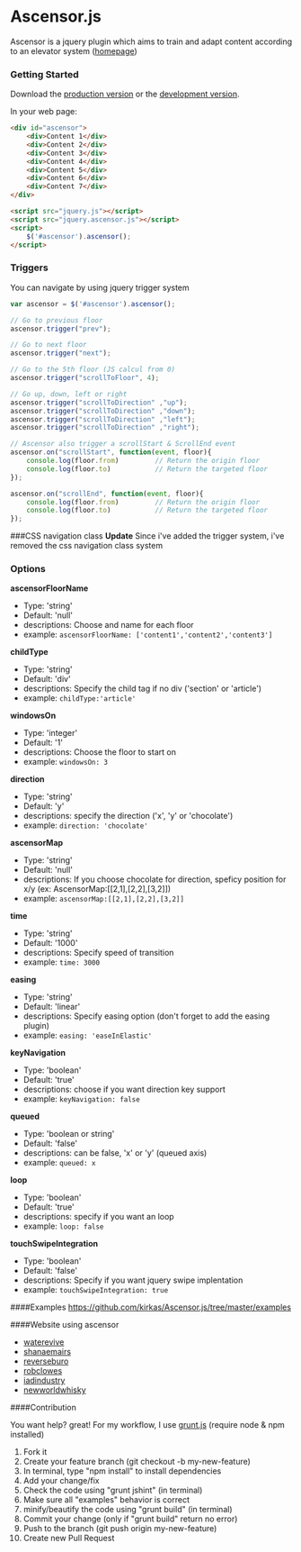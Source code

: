 # Ascensor.js

Ascensor is a jquery plugin which aims to train and adapt content according to an elevator system ([homepage](http://kirkas.ch/ascensor))

### Getting Started
Download the [production version][min] or the [development version][max].

[max]: https://raw.github.com/kirkas/Ascensor.js/master/dist/jquery.ascensor.js
[min]: https://raw.github.com/kirkas/Ascensor.js/master/dist/jquery.ascensor.min.js

In your web page:

```html
<div id="ascensor">
	<div>Content 1</div>
	<div>Content 2</div>
	<div>Content 3</div>
	<div>Content 4</div>
	<div>Content 5</div>
	<div>Content 6</div>  
	<div>Content 7</div>
</div>

<script src="jquery.js"></script>
<script src="jquery.ascensor.js"></script>
<script>
	$('#ascensor').ascensor();
</script>
```

### Triggers
You can navigate by using jquery trigger system

```js
var ascensor = $('#ascensor').ascensor();

// Go to previous floor
ascensor.trigger("prev");

// Go to next floor
ascensor.trigger("next");

// Go to the 5th floor (JS calcul from 0)
ascensor.trigger("scrollToFloor", 4);

// Go up, down, left or right
ascensor.trigger("scrollToDirection" ,"up");
ascensor.trigger("scrollToDirection" ,"down");
ascensor.trigger("scrollToDirection" ,"left");
ascensor.trigger("scrollToDirection" ,"right");

// Ascensor also trigger a scrollStart & ScrollEnd event
ascensor.on("scrollStart", function(event, floor){
	console.log(floor.from) 		// Return the origin floor
	console.log(floor.to) 			// Return the targeted floor
});

ascensor.on("scrollEnd", function(event, floor){
	console.log(floor.from) 		// Return the origin floor
	console.log(floor.to) 			// Return the targeted floor
});
```

###CSS navigation class
**Update**
Since i've added the trigger system, i've removed the css
navigation class system

### Options


**ascensorFloorName**
- Type: 'string'
- Default: 'null'
- descriptions: Choose and name for each floor
- example: ```ascensorFloorName: ['content1','content2','content3']```

**childType**
- Type: 'string'
- Default: 'div'
- descriptions: Specify the child tag if no div ('section' or 'article')
- example: ```childType:'article'```

**windowsOn**
- Type: 'integer'
- Default: '1'
- descriptions: Choose the floor to start on
- example: ```windowsOn: 3```

**direction**
- Type: 'string'
- Default: 'y'
- descriptions: specify the direction ('x', 'y' or 'chocolate')
- example: ```direction: 'chocolate'```

**ascensorMap**
- Type: 'string'
- Default: 'null'
- descriptions: If you choose chocolate for direction, speficy position for x/y (ex: AscensorMap:[[2,1],[2,2],[3,2]])
- example: ```ascensorMap:[[2,1],[2,2],[3,2]]```

**time**
- Type: 'string'
- Default: '1000'
- descriptions: Specify speed of transition
- example: ```time: 3000```

**easing**
- Type: 'string'
- Default: 'linear'
- descriptions: Specify easing option (don't forget to add the easing plugin)
- example: ```easing: 'easeInElastic'```

**keyNavigation**
- Type: 'boolean'
- Default: 'true'
- descriptions: choose if you want direction key support
- example: ```keyNavigation: false```

**queued**
- Type: 'boolean or string'
- Default: 'false'
- descriptions: can be false, 'x' or 'y' (queued axis)
- example: ```queued: x```

**loop**
- Type: 'boolean'
- Default: 'true'
- descriptions: specify if you want an loop
- example: ```loop: false```

**touchSwipeIntegration**
- Type: 'boolean'
- Default: 'false'
- descriptions: Specify if you want jquery swipe implentation
- example: ```touchSwipeIntegration: true```


####Examples
https://github.com/kirkas/Ascensor.js/tree/master/examples

####Website using ascensor

- [waterevive](http://www.waterevive.com)
- [shanaemairs](http://shanaemairs.com)
- [reverseburo](http://reverseburo.com)
- [robclowes](http://www.robclowes.com)
- [iadindustry](http://iadindustry.se)
- [newworldwhisky](http://newworldwhisky.com.au)

####Contribution

You want help? great!
For my workflow, I use [grunt.js](http://gruntjs.com/) (require node & npm installed)

1. Fork it
2. Create your feature branch (git checkout -b my-new-feature)
3. In terminal, type "npm install" to install dependencies
4. Add your change/fix
5. Check the code using "grunt jshint" (in terminal)
6. Make sure all "examples" behavior is correct 
7. minify/beautify the code using "grunt build" (in terminal)
8. Commit your change (only if "grunt build" return no error)
9. Push to the branch (git push origin my-new-feature)
10. Create new Pull Request